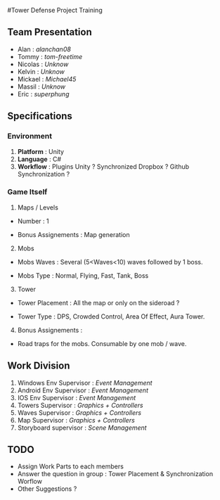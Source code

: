 #Tower Defense Project Training


## Team Presentation

+ Alan : *alanchan08*
+ Tommy : *tom-freetime*
+ Nicolas : *Unknow* 
+ Kelvin : *Unknow* 
+ Mickael : *Michael45* 
+ Massil : *Unknow* 
+ Eric : *superphung*

## Specifications

### Environment

1. **Platform** : Unity
2. **Language** : C#
3. **Workflow** : Plugins Unity ? Synchronized Dropbox ? Github Synchronization ?


### Game Itself


1. Maps / Levels

  *  Number : 1

  *  Bonus Assignements : Map generation

2. Mobs  

  * Mobs Waves : Several (5<Waves<10) waves followed by 1 boss.

  * Mobs Type : Normal, Flying, Fast, Tank,  Boss

3. Tower

  * Tower Placement : All the map or only on the sideroad ? 

  * Tower Type : DPS, Crowded Control, Area Of Effect, Aura Tower.

4. Bonus Assignements :
 
  * Road traps for the mobs. Consumable by one mob / wave.

## Work Division

1. Windows Env Supervisor : *Event Management*
2. Android Env Supervisor : *Event Management*
3. IOS Env Supervisor : *Event Management*
4. Towers Supervisor : *Graphics + Controllers*
5. Waves Supervisor : *Graphics + Controllers*
6. Map Supervisor : *Graphics + Controllers*
7. Storyboard supervisor : *Scene Management*

## TODO

+ Assign Work Parts to each members
+ Answer the question in group : Tower Placement & Synchronization Worflow
+ Other Suggestions ?
